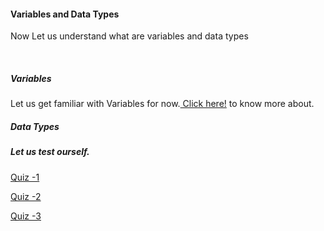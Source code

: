 #### Variables and Data Types

<p> Now Let us understand what are variables and data types </p><br>

##### Variables

Let us get familiar with Variables for now.<a href="https://github.com/Yaswant-Kumar-Singhi/Introduction_to_python/blob/main/Variable%20and%20Data%20Type/Variable.md"> Click here!</a> to know more about.

##### Data Types


##### Let us test ourself.
<a href="https://github.com/Yaswant-Kumar-Singhi/Introduction_to_python/blob/main/Variable%20and%20Data%20Type/Quiz-1.md"> Quiz -1 </a>

<a href="https://github.com/Yaswant-Kumar-Singhi/Introduction_to_python/blob/main/Variable%20and%20Data%20Type/Quiz-2.md"> Quiz -2</a>

<a href="https://github.com/Yaswant-Kumar-Singhi/Introduction_to_python/blob/main/Variable%20and%20Data%20Type/Quiz-3.md"> Quiz -3 </a>
